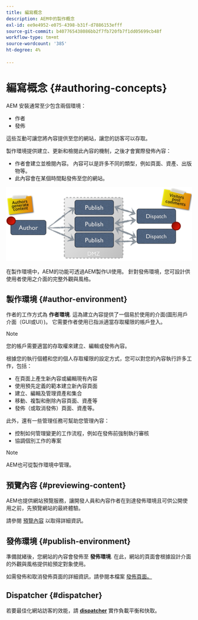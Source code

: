 ```yaml
---
title: 編寫概念
description: AEM中的製作概念
exl-id: ee9e4952-e075-4398-b31f-d7886153efff
source-git-commit: b407765438086bb2f7fb720fb7f1dd05699cb48f
workflow-type: tm+mt
source-wordcount: '385'
ht-degree: 4%

---
```


# 編寫概念 {#authoring-concepts}

AEM 安裝通常至少包含兩個環境：

* 作者
* 發佈

這些互動可讓您將內容提供至您的網站，讓您的訪客可以存取。

製作環境提供建立、更新和檢閱此內容的機制，之後才會實際發佈內容：

* 作者會建立並檢閱內容。 內容可以是許多不同的類型，例如頁面、資產、出版物等。
* 此內容會在某個時間點發佈至您的網站。

![作者、發佈者和Dispatcher的圖表](/help/sites-cloud/authoring/assets/author-publish.png)

在製作環境中，AEM的功能可透過AEM製作UI使用。 針對發佈環境，您可設計供使用者使用之介面的完整外觀與風格。

## 製作環境 {#author-environment}

作者的工作方式為 **作者環境**. 這為建立內容提供了一個易於使用的介面(圖形用戶介面（GUI或UI）)。 它需要作者使用已指派適當存取權限的帳戶登入。

>[!NOTE]
>
>您的帳戶需要適當的存取權來建立、編輯或發佈內容。

根據您的執行個體和您的個人存取權限的設定方式，您可以對您的內容執行許多工作，包括：

* 在頁面上產生新內容或編輯現有內容
* 使用預先定義的範本建立新內容頁面
* 建立、編輯及管理資產和集合
* 移動、複製和刪除內容頁面、資產等
* 發佈（或取消發佈）頁面、資產等。

此外，還有一些管理任務可幫助您管理內容：

* 控制如何管理變更的工作流程，例如在發佈前強制執行審核
* 協調個別工作的專案

>[!NOTE]
>
>AEM也可從製作環境中管理。

## 預覽內容 {#previewing-content}

AEM也提供網站預覽服務，讓開發人員和內容作者在到達發佈環境且可供公開使用之前，先預覽網站的最終體驗。

請參閱 [預覽內容](/help/sites-cloud/authoring/fundamentals/previewing-content.md) 以取得詳細資訊。

## 發佈環境 {#publish-environment}

準備就緒後，您網站的內容會發佈至 **發佈環境**. 在此，網站的頁面會根據設計介面的外觀與風格提供給預定對象使用。

如需發佈和取消發佈頁面的詳細資訊，請參閱本檔案 [發佈頁面。](/help/sites-cloud/authoring/fundamentals/publishing-pages.md)

## Dispatcher {#dispatcher}

若要最佳化網站訪客的效能，請 **[dispatcher](/help/implementing/dispatcher/overview.md)** 實作負載平衡和快取。
